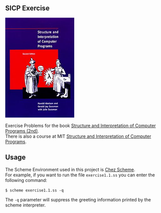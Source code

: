 ## SICP Exercise

![cover](cover.jpg)

Exercise Problems for the book [Structure and Interpretation of Computer Programs (2nd)](https://www.amazon.com/exec/obidos/ASIN/0262011530/ref=as_at/mitopencourse-20?linkCode=w61&imprToken=h3Cuhelx3rSUIK0IBUVnVQ&slotNum=0).  
There is also a course at MIT [Structure and Interpretation of Computer Programs](https://ocw.mit.edu/courses/electrical-engineering-and-computer-science/6-001-structure-and-interpretation-of-computer-programs-spring-2005/).  

## Usage
The Scheme Environment used in this project is [Chez Scheme](https://cisco.github.io/ChezScheme/).  
For example, if you want to run the file `exercise1.1.ss` you can enter the following command:

`$ scheme exercise1.1.ss -q`

The `-q` parameter will suppress the greeting information printed by the scheme interpreter.
